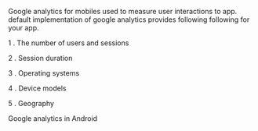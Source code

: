 Google analytics for mobiles used to measure user interactions to app.
default implementation of google analytics provides following following for your app.

1 . The number of users and sessions

2 . Session duration

3 . Operating systems

4 . Device models

5 . Geography

Google analytics in Android
